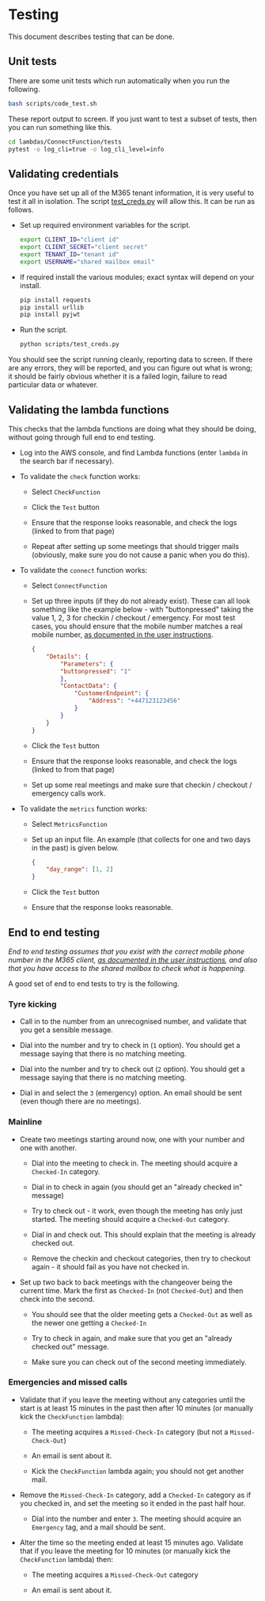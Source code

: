 # Testing

This document describes testing that can be done.

## Unit tests

There are some unit tests which run automatically when you run the following.

~~~bash
bash scripts/code_test.sh
~~~

These report output to screen. If you just want to test a subset of tests, then you can run something like this.

~~~bash
cd lambdas/ConnectFunction/tests
pytest -o log_cli=true -o log_cli_level=info
~~~

## Validating credentials

Once you have set up all of the M365 tenant information, it is very useful to test it all in isolation. The script [test_creds.py](../scripts/test_creds.py) will allow this. It can be run as follows.

- Set up required environment variables for the script.

    ~~~bash
    export CLIENT_ID="client id"
    export CLIENT_SECRET="client secret"
    export TENANT_ID="tenant id"
    export USERNAME="shared mailbox email"
    ~~~

- If required install the various modules; exact syntax will depend on your install.

    ~~~bash
    pip install requests
    pip install urllib
    pip install pyjwt
    ~~~

- Run the script.

    ~~~bash
    python scripts/test_creds.py
    ~~~

You should see the script running cleanly, reporting data to screen. If there are any errors, they will be reported, and you can figure out what is wrong; it should be fairly obvious whether it is a failed login, failure to read particular data or whatever.

## Validating the lambda functions

This checks that the lambda functions are doing what they should be doing, without going through full end to end testing.

- Log into the AWS console, and find Lambda functions (enter `lambda` in the search bar if necessary).

- To validate the `check` function works:

    - Select `CheckFunction`

    - Click the `Test` button

    - Ensure that the response looks reasonable, and check the logs (linked to from that page)

    - Repeat after setting up some meetings that should trigger mails (obviously, make sure you do not cause a panic when you do this).

- To validate the `connect` function works:

    - Select `ConnectFunction`

    - Set up three inputs (if they do not already exist). These can all look something like the example below - with "buttonpressed" taking the value 1, 2, 3 for checkin / checkout / emergency. For most test cases, you should ensure that the mobile number matches a real mobile number, [as documented in the user instructions](user.md#configuring-user-accounts).

        ~~~json
        {
            "Details": {
                "Parameters": {
                "buttonpressed": "1"
                },
                "ContactData": {
                    "CustomerEndpoint": {
                        "Address": "+447123123456"
                    }
                }
            }
        }
        ~~~

    - Click the `Test` button

    - Ensure that the response looks reasonable, and check the logs (linked to from that page)

    - Set up some real meetings and make sure that checkin / checkout / emergency calls work.

- To validate the `metrics` function works:

    - Select `MetricsFunction`

    - Set up an input file. An example (that collects for one and two days in the past) is given below.

        ~~~json
        {
            "day_range": [1, 2]
        }
        ~~~

    - Click the `Test` button

    - Ensure that the response looks reasonable.

## End to end testing

*End to end testing assumes that you exist with the correct mobile phone number in the M365 client, [as documented in the user instructions](user.md#configuring-user-accounts), and also that you have access to the shared mailbox to check what is happening.*

A good set of end to end tests to try is the following.

### Tyre kicking

- Call in to the number from an unrecognised number, and validate that you get a sensible message.

- Dial into the number and try to check in (`1` option). You should get a message saying that there is no matching meeting.

- Dial into the number and try to check out (`2` option). You should get a message saying that there is no matching meeting.

- Dial in and select the `3` (emergency) option. An email should be sent (even though there are no meetings).

### Mainline

- Create two meetings starting around now, one with your number and one with another.

    - Dial into the meeting to check in. The meeting should acquire a `Checked-In` category.

    - Dial in to check in again (you should get an "already checked in" message)

    - Try to check out - it work, even though the meeting has only just started. The meeting should acquire a `Checked-Out` category.

    - Dial in and check out. This should explain that the meeting is already checked out.

    - Remove the checkin and checkout categories, then try to checkout again - it should fail as you have not checked in.

- Set up two back to back meetings with the changeover being the current time. Mark the first as `Checked-In` (not `Checked-Out`) and then check into the second.

    - You should see that the older meeting gets a `Checked-Out` as well as the newer one getting a `Checked-In`

    - Try to check in again, and make sure that you get an "already checked out" message.

    - Make sure you can check out of the second meeting immediately.

### Emergencies and missed calls

- Validate that if you leave the meeting without any categories until the start is at least 15 minutes in the past then after 10 minutes (or manually kick the `CheckFunction` lambda):

    - The meeting acquires a `Missed-Check-In` category (but not a `Missed-Check-Out`)

    - An email is sent about it.

    - Kick the `CheckFunction` lambda again; you should not get another mail.

- Remove the `Missed-Check-In` category, add a `Checked-In` category as if you checked in, and set the meeting so it ended in the past half hour.

    - Dial into the number and enter `3`. The meeting should acquire an `Emergency` tag, and a mail should be sent.

- Alter the time so the meeting ended at least 15 minutes ago. Validate that if you leave the meeting for 10 minutes (or manually kick the `CheckFunction` lambda) then:

    - The meeting acquires a `Missed-Check-Out` category

    - An email is sent about it.

